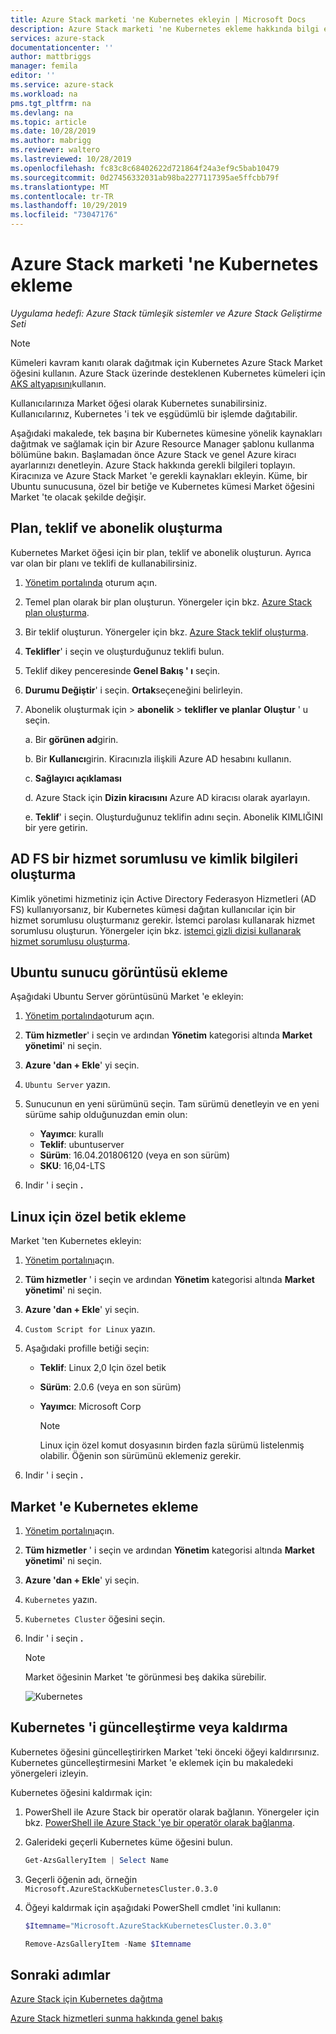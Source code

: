 ```yaml
---
title: Azure Stack marketi 'ne Kubernetes ekleyin | Microsoft Docs
description: Azure Stack marketi 'ne Kubernetes ekleme hakkında bilgi edinin.
services: azure-stack
documentationcenter: ''
author: mattbriggs
manager: femila
editor: ''
ms.service: azure-stack
ms.workload: na
pms.tgt_pltfrm: na
ms.devlang: na
ms.topic: article
ms.date: 10/28/2019
ms.author: mabrigg
ms.reviewer: waltero
ms.lastreviewed: 10/28/2019
ms.openlocfilehash: fc83c8c68402622d721864f24a3ef9c5bab10479
ms.sourcegitcommit: 0d27456332031ab98ba2277117395ae5ffcbb79f
ms.translationtype: MT
ms.contentlocale: tr-TR
ms.lasthandoff: 10/29/2019
ms.locfileid: "73047176"
---
```

# <a name="add-kubernetes-to-the-azure-stack-marketplace"></a>Azure Stack marketi 'ne Kubernetes ekleme

*Uygulama hedefi: Azure Stack tümleşik sistemler ve Azure Stack Geliştirme Seti*

> [!note]  
> Kümeleri kavram kanıtı olarak dağıtmak için Kubernetes Azure Stack Market öğesini kullanın. Azure Stack üzerinde desteklenen Kubernetes kümeleri için [AKS altyapısını](azure-stack-aks-engine.md)kullanın.

Kullanıcılarınıza Market öğesi olarak Kubernetes sunabilirsiniz. Kullanıcılarınız, Kubernetes 'i tek ve eşgüdümlü bir işlemde dağıtabilir.

Aşağıdaki makalede, tek başına bir Kubernetes kümesine yönelik kaynakları dağıtmak ve sağlamak için bir Azure Resource Manager şablonu kullanma bölümüne bakın. Başlamadan önce Azure Stack ve genel Azure kiracı ayarlarınızı denetleyin. Azure Stack hakkında gerekli bilgileri toplayın. Kiracınıza ve Azure Stack Market 'e gerekli kaynakları ekleyin. Küme, bir Ubuntu sunucusuna, özel bir betiğe ve Kubernetes kümesi Market öğesini Market 'te olacak şekilde değişir.

## <a name="create-a-plan-an-offer-and-a-subscription"></a>Plan, teklif ve abonelik oluşturma

Kubernetes Market öğesi için bir plan, teklif ve abonelik oluşturun. Ayrıca var olan bir planı ve teklifi de kullanabilirsiniz.

1. [Yönetim portalında](https://adminportal.local.azurestack.external) oturum açın.

1. Temel plan olarak bir plan oluşturun. Yönergeler için bkz. [Azure Stack plan oluşturma](azure-stack-create-plan.md).

1. Bir teklif oluşturun. Yönergeler için bkz. [Azure Stack teklif oluşturma](azure-stack-create-offer.md).

1. **Teklifler**' i seçin ve oluşturduğunuz teklifi bulun.

1. Teklif dikey penceresinde **Genel Bakış ' ı** seçin.

1. **Durumu Değiştir**' i seçin. **Ortak**seçeneğini belirleyin.

1. Abonelik oluşturmak için > **abonelik** > **teklifler ve planlar** **Oluştur** ' u seçin.

    a. Bir **görünen ad**girin.

    b. Bir **Kullanıcı**girin. Kiracınızla ilişkili Azure AD hesabını kullanın.

    c. **Sağlayıcı açıklaması**

    d. Azure Stack için **Dizin kiracısını** Azure AD kiracısı olarak ayarlayın. 

    e. **Teklif**' i seçin. Oluşturduğunuz teklifin adını seçin. Abonelik KIMLIĞINI bir yere getirin.

## <a name="create-a-service-principal-and-credentials-in-ad-fs"></a>AD FS bir hizmet sorumlusu ve kimlik bilgileri oluşturma

Kimlik yönetimi hizmetiniz için Active Directory Federasyon Hizmetleri (AD FS) kullanıyorsanız, bir Kubernetes kümesi dağıtan kullanıcılar için bir hizmet sorumlusu oluşturmanız gerekir. İstemci parolası kullanarak hizmet sorumlusu oluşturun. Yönergeler için bkz. [istemci gizli dizisi kullanarak hizmet sorumlusu oluşturma](azure-stack-create-service-principals.md#create-a-service-principal-that-uses-client-secret-credentials).

## <a name="add-an-ubuntu-server-image"></a>Ubuntu sunucu görüntüsü ekleme

Aşağıdaki Ubuntu Server görüntüsünü Market 'e ekleyin:

1. [Yönetim portalında](https://adminportal.local.azurestack.external)oturum açın.

1. **Tüm hizmetler**' i seçin ve ardından **Yönetim** kategorisi altında **Market yönetimi**' ni seçin.

1. **Azure 'dan + Ekle**' yi seçin.

1. `Ubuntu Server` yazın.

1. Sunucunun en yeni sürümünü seçin. Tam sürümü denetleyin ve en yeni sürüme sahip olduğunuzdan emin olun:
    - **Yayımcı**: kurallı
    - **Teklif**: ubuntuserver
    - **Sürüm**: 16.04.201806120 (veya en son sürüm)
    - **SKU**: 16,04-LTS

1. Indir ' i seçin **.**

## <a name="add-a-custom-script-for-linux"></a>Linux için özel betik ekleme

Market 'ten Kubernetes ekleyin:

1. [Yönetim portalını](https://adminportal.local.azurestack.external)açın.

1. **Tüm hizmetler** ' i seçin ve ardından **Yönetim** kategorisi altında **Market yönetimi**' ni seçin.

1. **Azure 'dan + Ekle**' yi seçin.

1. `Custom Script for Linux` yazın.

1. Aşağıdaki profille betiği seçin:
   - **Teklif**: Linux 2,0 Için özel betik
   - **Sürüm**: 2.0.6 (veya en son sürüm)
   - **Yayımcı**: Microsoft Corp

     > [!Note]  
     > Linux için özel komut dosyasının birden fazla sürümü listelenmiş olabilir. Öğenin son sürümünü eklemeniz gerekir.

1. Indir ' i seçin **.**


## <a name="add-kubernetes-to-the-marketplace"></a>Market 'e Kubernetes ekleme

1. [Yönetim portalını](https://adminportal.local.azurestack.external)açın.

1. **Tüm hizmetler** ' i seçin ve ardından **Yönetim** kategorisi altında **Market yönetimi**' ni seçin.

1. **Azure 'dan + Ekle**' yi seçin.

1. `Kubernetes` yazın.

1. `Kubernetes Cluster` öğesini seçin.

1. Indir ' i seçin **.**

    > [!note]  
    > Market öğesinin Market 'te görünmesi beş dakika sürebilir.

    ![Kubernetes](../user/media/azure-stack-solution-template-kubernetes-deploy/marketplaceitem.png)

## <a name="update-or-remove-the-kubernetes"></a>Kubernetes 'i güncelleştirme veya kaldırma 

Kubernetes öğesini güncelleştirirken Market 'teki önceki öğeyi kaldırırsınız. Kubernetes güncelleştirmesini Market 'e eklemek için bu makaledeki yönergeleri izleyin.

Kubernetes öğesini kaldırmak için:

1. PowerShell ile Azure Stack bir operatör olarak bağlanın. Yönergeler için bkz. [PowerShell ile Azure Stack 'ye bir operatör olarak bağlanma](azure-stack-powershell-configure-admin.md).

2. Galerideki geçerli Kubernetes küme öğesini bulun.

    ```powershell  
    Get-AzsGalleryItem | Select Name
    ```
    
3. Geçerli öğenin adı, örneğin `Microsoft.AzureStackKubernetesCluster.0.3.0`

4. Öğeyi kaldırmak için aşağıdaki PowerShell cmdlet 'ini kullanın:

    ```powershell  
    $Itemname="Microsoft.AzureStackKubernetesCluster.0.3.0"

    Remove-AzsGalleryItem -Name $Itemname
    ```

## <a name="next-steps"></a>Sonraki adımlar

[Azure Stack için Kubernetes dağıtma](../user/azure-stack-solution-template-kubernetes-deploy.md)

[Azure Stack hizmetleri sunma hakkında genel bakış](service-plan-offer-subscription-overview.md)
